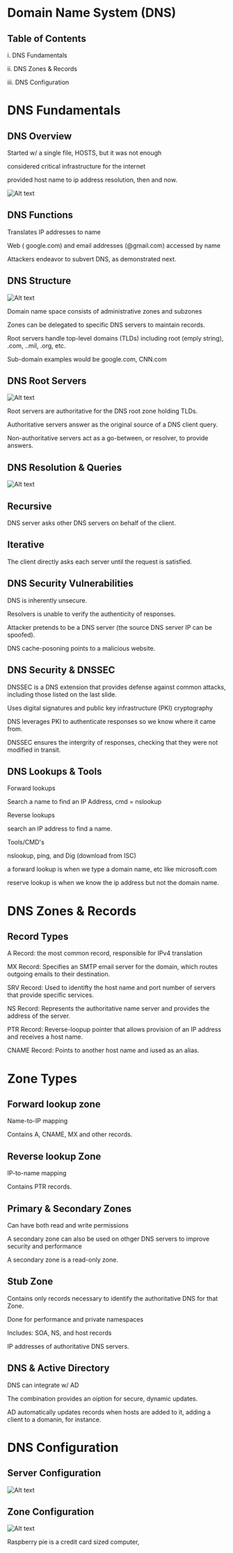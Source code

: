 # Domain Name System (DNS)

## Table of Contents

i. DNS Fundamentals

ii. DNS Zones & Records

iii. DNS Configuration


# DNS Fundamentals

## DNS Overview

Started w/ a single file, HOSTS, but it was not enough

considered critical infrastructure for the internet 

provided host name to ip address resolution, then and now.

![Alt text](../../CyberSecurity%20Class/MicroSoft%20Security/MS-03/host%20notepade.PNG)

## DNS Functions

Translates IP addresses to name

Web ( google.com) and email addresses (@gmail.com) accessed by name

Attackers endeavor to subvert DNS, as demonstrated next.

## DNS Structure

![Alt text](../../CyberSecurity%20Class/MicroSoft%20Security/MS-03/domain%20name%20sapce.PNG)

Domain name space consists of administrative zones and subzones

Zones can be delegated to specific DNS servers to maintain records.

Root servers handle top-level domains (TLDs) including root (emply string), .com, ..mil, .org, etc.

Sub-domain examples would be google.com, CNN.com

## DNS Root Servers

![Alt text](../../CyberSecurity%20Class/MicroSoft%20Security/MS-03/dns%20root%20servers.PNG)

Root servers are authoritative for the DNS root zone holding TLDs.

Authoritative servers answer as the original source of a DNS client query.

Non-authoritative servers act as a go-between, or resolver, to provide answers.

## DNS Resolution & Queries

![Alt text][def]

## Recursive

DNS server asks other DNS servers on behalf of the client.

## Iterative

The client directly asks each server until the request is satisfied.

## DNS Security Vulnerabilities

DNS is inherently unsecure.

Resolvers is unable to verify the authenticity of responses.

Attacker pretends to be a DNS server  (the source DNS server IP can be spoofed).

DNS cache-posoning points to a malicious website.

## DNS Security & DNSSEC

DNSSEC is a DNS extension that provides defense against common attacks, including those listed on the last slide.

Uses digital signatures and public key infrastructure (PKI) cryptography

DNS leverages PKI to authenticate responses so we know where it came from.

DNSSEC ensures the intergrity of responses, checking that they were not modified in transit.

## DNS Lookups & Tools

Forward lookups

Search a name to find an IP Address, cmd = nslookup

Reverse lookups

search an IP address to find a name.

Tools/CMD's

nslookup, ping, and Dig (download from ISC)

a forward lookup is when we type a domain name, etc like microsoft.com 

reserve lookup is when we know the ip address but not the domain name.

# DNS Zones & Records

## Record Types

A Record: the most common record, responsible for IPv4 translation

MX Record: Specifies an SMTP email server for the domain, which routes outgoing emails to their destination.

SRV Record: Used to identifty the host name and port number of servers that provide specific services.

NS Record: Represents the authoritative name server and provides the address of the server.

PTR Record: Reverse-loopup pointer that allows provision of an IP address and receives a host name.

CNAME Record: Points to another host name and iused as an alias.

# Zone Types

## Forward lookup zone

Name-to-IP mapping

Contains A, CNAME, MX and other records.

## Reverse lookup Zone

IP-to-name mapping

Contains PTR records.

## Primary & Secondary Zones

Can have both read and write permissions

A secondary zone can also be used on othger DNS servers to improve security and performance

A secondary zone is a read-only zone.

## Stub Zone

Contains only records necessary to identify the authoritative DNS for that Zone.

Done for performance and private namespaces

Includes: SOA, NS, and host records

IP addresses of authoritative DNS servers.

## DNS & Active Directory

DNS can integrate w/ AD

The combination provides an oiption for secure, dynamic updates.

AD automatically updates records when hosts are added to it, adding a client to a domanin, for instance.

# DNS Configuration

## Server Configuration

![Alt text](../../CyberSecurity%20Class/MicroSoft%20Security/MS-03/Server%20config..PNG)

## Zone Configuration

![Alt text](../../CyberSecurity%20Class/MicroSoft%20Security/MS-03/zone%20config..PNG)



[def]: ../../CyberSecurity%20Class/MicroSoft%20Security/MS-03/DNS%20resolution.PNG



Raspberry pie  is  a  credit  card  sized computer,